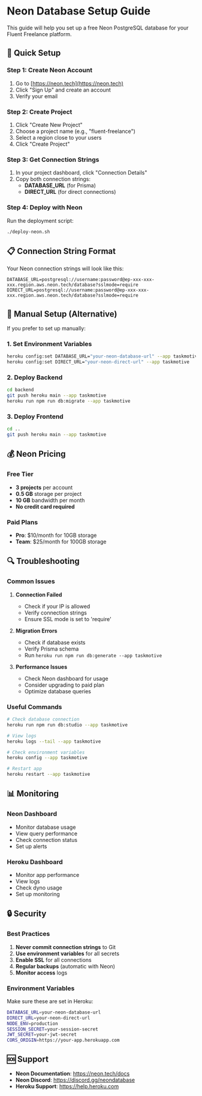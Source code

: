 # Neon Database Setup Guide

This guide will help you set up a free Neon PostgreSQL database for your Fluent Freelance platform.

## 🚀 Quick Setup

### Step 1: Create Neon Account
1. Go to [https://neon.tech](https://neon.tech)
2. Click "Sign Up" and create an account
3. Verify your email

### Step 2: Create Project
1. Click "Create New Project"
2. Choose a project name (e.g., "fluent-freelance")
3. Select a region close to your users
4. Click "Create Project"

### Step 3: Get Connection Strings
1. In your project dashboard, click "Connection Details"
2. Copy both connection strings:
   - **DATABASE_URL** (for Prisma)
   - **DIRECT_URL** (for direct connections)

### Step 4: Deploy with Neon
Run the deployment script:
```bash
./deploy-neon.sh
```

## 📋 Connection String Format

Your Neon connection strings will look like this:
```
DATABASE_URL=postgresql://username:password@ep-xxx-xxx-xxx.region.aws.neon.tech/database?sslmode=require
DIRECT_URL=postgresql://username:password@ep-xxx-xxx-xxx.region.aws.neon.tech/database?sslmode=require
```

## 🔧 Manual Setup (Alternative)

If you prefer to set up manually:

### 1. Set Environment Variables
```bash
heroku config:set DATABASE_URL="your-neon-database-url" --app taskmotive
heroku config:set DIRECT_URL="your-neon-direct-url" --app taskmotive
```

### 2. Deploy Backend
```bash
cd backend
git push heroku main --app taskmotive
heroku run npm run db:migrate --app taskmotive
```

### 3. Deploy Frontend
```bash
cd ..
git push heroku main --app taskmotive
```

## 💰 Neon Pricing

### Free Tier
- **3 projects** per account
- **0.5 GB** storage per project
- **10 GB** bandwidth per month
- **No credit card required**

### Paid Plans
- **Pro**: $10/month for 10GB storage
- **Team**: $25/month for 100GB storage

## 🔍 Troubleshooting

### Common Issues

1. **Connection Failed**
   - Check if your IP is allowed
   - Verify connection strings
   - Ensure SSL mode is set to 'require'

2. **Migration Errors**
   - Check if database exists
   - Verify Prisma schema
   - Run `heroku run npm run db:generate --app taskmotive`

3. **Performance Issues**
   - Check Neon dashboard for usage
   - Consider upgrading to paid plan
   - Optimize database queries

### Useful Commands

```bash
# Check database connection
heroku run npm run db:studio --app taskmotive

# View logs
heroku logs --tail --app taskmotive

# Check environment variables
heroku config --app taskmotive

# Restart app
heroku restart --app taskmotive
```

## 📊 Monitoring

### Neon Dashboard
- Monitor database usage
- View query performance
- Check connection status
- Set up alerts

### Heroku Dashboard
- Monitor app performance
- View logs
- Check dyno usage
- Set up monitoring

## 🔒 Security

### Best Practices
1. **Never commit connection strings** to Git
2. **Use environment variables** for all secrets
3. **Enable SSL** for all connections
4. **Regular backups** (automatic with Neon)
5. **Monitor access** logs

### Environment Variables
Make sure these are set in Heroku:
```bash
DATABASE_URL=your-neon-database-url
DIRECT_URL=your-neon-direct-url
NODE_ENV=production
SESSION_SECRET=your-session-secret
JWT_SECRET=your-jwt-secret
CORS_ORIGIN=https://your-app.herokuapp.com
```

## 🆘 Support

- **Neon Documentation**: https://neon.tech/docs
- **Neon Discord**: https://discord.gg/neondatabase
- **Heroku Support**: https://help.heroku.com 